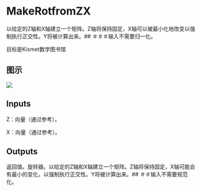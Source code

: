 # MakeRotfromZX

以给定的Z轴和X轴建立一个矩阵。Z轴将保持固定，X轴可以被最小化地改变以强制执行正交性。Y将被计算出来。## ＃＃＃输入不需要归一化。

目标是Kismet数学图书馆

## 图示

![]($-20221218-19544387.png)

## Inputs

Z：向量（通过参考）。

X：向量（通过参考）。  

## Outputs

返回值。旋转器。以给定的Z轴和X轴建立一个矩阵。Z轴将保持固定，X轴可能会有最小的变化，以强制执行正交性。Y将被计算出来。## ＃＃输入不需要规范化。

